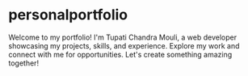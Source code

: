 # personalportfolio
Welcome to my portfolio! I'm Tupati Chandra Mouli, a web developer showcasing my projects, skills, and experience. Explore my work and connect with me for opportunities. Let's create something amazing together!
